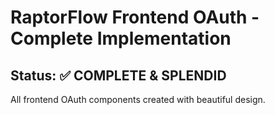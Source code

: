 # RaptorFlow Frontend OAuth - Complete Implementation

## Status: ✅ COMPLETE & SPLENDID

All frontend OAuth components created with beautiful design.
